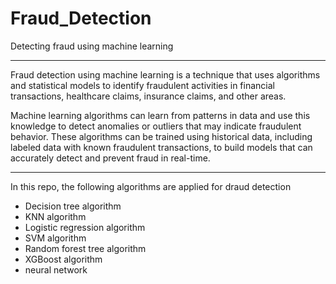 # Fraud_Detection
Detecting fraud using machine learning

***
Fraud detection using machine learning is a technique that uses algorithms and statistical models to identify fraudulent activities in financial transactions, healthcare claims, insurance claims, and other areas.

Machine learning algorithms can learn from patterns in data and use this knowledge to detect anomalies or outliers that may indicate fraudulent behavior. These algorithms can be trained using historical data, including labeled data with known fraudulent transactions, to build models that can accurately detect and prevent fraud in real-time.

***
In this repo, the following algorithms are applied for draud detection
- Decision tree algorithm
- KNN algorithm
- Logistic regression algorithm
- SVM algorithm
- Random forest tree algorithm
- XGBoost algorithm
- neural network
